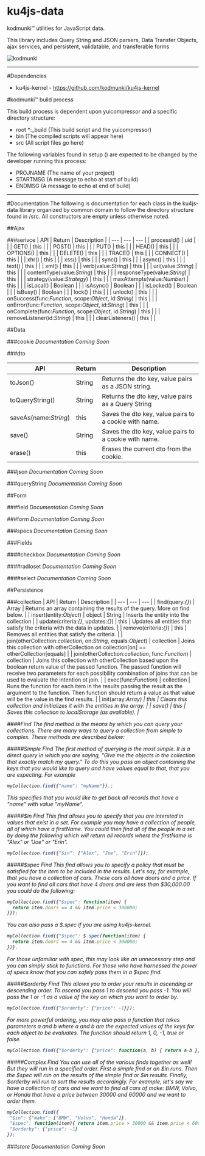 ku4js-data
==============

kodmunki™ utilities for JavaScript data.

This library includes Query String and JSON parsers, Data Transfer Objects, ajax services, and persistent, validatable, and transferable forms

<img src="http://www.kodmunki.com/media/logo-small.png" alt="kodmunki" />

---

#Dependencies
* ku4js-kernel - https://github.com/kodmunki/ku4js-kernel

#kodmunki™ build process

This build process is dependent upon yuicompressor and a specific directory structure:

* root
 *:_build (This build script and the yuicompressor)
 * bin (The compiled scripts will appear here)
 * src (All script files go here)

The following variables found in setup () are
expected to be changed by the developer running
this process:

* PROJNAME (The name of your project)
* STARTMSG (A message to echo at start of build)
* ENDMSG (A message to echo at end of build)

---

#Documentation
The following is documentation for each class in the ku4js-data library organized by common domain to follow the
directory structure found in /src. All constructors are empty unless otherwise noted.

##Ajax

###serivce
| API | Return | Description |
| --- | --- | --- |
| processId() | uid |  |
| GET() | this |  |
| POST() | this |  |
| PUT() | this |  |
| HEAD() | this |  |
| OPTIONS() | this |  |
| DELETE() | this |  |
| TRACE() | this |  |
| CONNECT() | this |  |
| xhr() | this |  |
| xss() | this |  |
| sync() | this |  |
| async() | this |  |
| text() | this |  |
| xml() | this |  |
| verb(value:_String_) | this |  |
| uri(value:_String_) | this |  |
| contentType(value:_String_) | this |  |
| responseType(value:_String_) | this |  |
| strategy(value:_Strategy_) | this |  |
| maxAttempts(value:_Number_) | this |  |
| isLocal() | Boolean |  |
| isAsync() | Boolean |  |
| isLocked() | Boolean |  |
| isBusy() | Boolean |  |
| lock() | this |  |
| unlock() | this |  |
| onSuccess(func:_Function_, scope:_Object_, id:_String_) | this |  |
| onError(func:_Function_, scope:_Object_, id:_String_)  | this |  |
| onComplete(func:_Function_, scope:_Object_, id:_String_)  | this |  |
| removeListener(id:_String_) | this |  |
| clearListeners() | this |  |

##Data

###cookie
_Documentation Coming Soon_

###dto

| API | Return | Description |
| --- | --- | --- |
| toJson() | String | Returns the dto key, value pairs as a JSON string. |
| toQueryString() | String | Returns the dto key, value pairs as a Query String |
| saveAs(name:_String_) | this | Saves the dto key, value pairs to a cookie with name. |
| save() | String | Saves the dto key, value pairs to a cookie with name. |
| erase() | this | Erases the current dto from the cookie. |

###json
_Documentation Coming Soon_

###queryString
_Documentation Coming Soon_

##Form

###field
_Documentation Coming Soon_

###form
_Documentation Coming Soon_

###specs
_Documentation Coming Soon_

###Fields

####checkbox
_Documentation Coming Soon_

####radioset
_Documentation Coming Soon_

####select
_Documentation Coming Soon_

##Persistence

###collection
| API | Return | Description |
| --- | --- | --- |
| find(query:_{}_) | Array | Returns an array containing the results of the query. More on find below. |
| insert(entity:_Object_) | object | String | Inserts the entity into the collection |
| update(criteria:_{}_, updates:_{}_) | this | Updates all entities that satisfy the criteria with the data in updates. |
| remove(criteria:_{}_) | this | Removes all entities that satisfy the criteria. |
| join(otherCollection:_collection_, on:_String_, equals:_Object_) | collection | Joins this collection with otherCollection on collection[on] == otherCollection[equals] |
| join(otherCollection:_collection_, func:_Function_) | collection | Joins this collection with otherCollection based upon the boolean return value of the passed function. The passed function will receive two parameters for each possibility combination of joins that can be used to evaluate the intention ot join. |
| exec(func:_Function_) | collection | Runs the function for each item in the results passing the result as the argument to the function. Then function should return a value as that value will be the value in the find results. |
| init(array:_Array<Object>_) | this | Clears this collection and initializes it with the entities in the array. |
| save() | this | Saves this collection to localStorage (as available). |

####Find
The find method is the means by which you can query your collections. There are many ways to query a collection from
simple to complex. These methods are described below:

#####Simple Find
The first method of querying is the most simple. It is a direct query in which you are saying, "Give me
the objects in the collection that exactly match my query." To do this you pass an object containing the keys that you
would like to query and have values equal to that, that you are expecting. For example
```javascript
myCollection.find({"name": "myName"}).;
```
This specifies that you would like to get back all records that have a "name" with value "myName".

#####$in Find
This find allows you to specify that you are intersted in values that exist in a set. For example you may
have a collection of people, all of which have a firstName. You could then find all of the people in a set by doing the following
which will return all records where the firstName is "Alex" or "Joe" or "Erin".
```javascript
myCollection.find({"$in": ["Alex", "Joe", "Erin"]});
```

#####$spec Find
This find allows you to specify a policy that must be satisfied for the item to be included in the results.
Let's say, for example, that you have a collection of cars. These cars all have doors and a price. If you want to find
all cars that have 4 doors and are less than $30,000.00 you could do the following:
```javascript
myCollection.find({"$spec": function(item) {
  return item.doors == 4 && item.price < 300000;
}});
```
You can also pass a $.spec if you are using ku4js-kernel.
```javascript
myCollection.find({"$spec": $.spec(function(item) {
  return item.doors == 4 && item.price < 300000;
})}.
```
For those unfamiliar with spec, this may look like an unnecessary step and you can simply stick to functions.
For those who have harnessed the power of specs know that you can safely pass them in a $spec find.

#####$orderby Find
This allows you to order your results in ascending or descending order. To ascend you pass 1 to descend you pass -1. You
will pass the 1 or -1 as a value of the key on which you want to order by.
```javascript
myCollection.find({"$orderby": {"price": -1}});
```
For more powerful ordering, you may also pass a function that takes parameters a and b where a and b are the expected
values of the keys for each object to be evaluates. The function should return 1, 0, -1, true or false.
```javascript
myCollection.find({"$orderby": {"price": function(a, b) { return a-b }}});
```

#####Complex Find
You can use all of the various finds together as well! But they will run in a specified order. First a simple find or
an $in runs. Then the $spec will run on the results of the simple find or $in results. Finally, $orderby will run to
sort the results accordingly. For example, let's say we have a collection of cars and we want to find all cars of make:
BMW, Volvo, or Honda that have a price between 30000 and 60000 and we want to order them.
```javascript
myCollection.find({
 "$in": {"make": ["BMW", "Volvo", "Honda"]},
 "$spec": function(item){ return item.price > 30000 && item.price < 60000; },
 "$orderby": {"price": -1}
});
```

###store
_Documentation Coming Soon_
